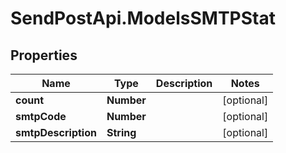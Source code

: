 # SendPostApi.ModelsSMTPStat

## Properties
Name | Type | Description | Notes
------------ | ------------- | ------------- | -------------
**count** | **Number** |  | [optional] 
**smtpCode** | **Number** |  | [optional] 
**smtpDescription** | **String** |  | [optional] 

